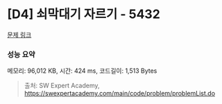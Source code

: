 # [D4] 쇠막대기 자르기 - 5432 

[문제 링크](https://swexpertacademy.com/main/code/problem/problemDetail.do?contestProbId=AWVl47b6DGMDFAXm) 

### 성능 요약

메모리: 96,012 KB, 시간: 424 ms, 코드길이: 1,513 Bytes



> 출처: SW Expert Academy, https://swexpertacademy.com/main/code/problem/problemList.do